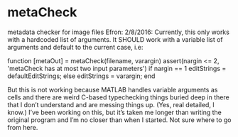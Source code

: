 # metaCheck
metadata checker for image files
Efron: 2/8/2016: Currently, this only works with a hardcoded list of arguments. It SHOULD work with a variable list of arguments and default to the current case, i.e:

function [metaOut] = metaCheck(filename, varargin)
assert(nargin <= 2, 'metaCheck has at most two input parameters')
if nargin == 1
    editStrings = defaultEditStrings;
else
    editStrings = varargin;
end

But this is not working because MATLAB handles variable arguments as cells and there are weird C-based typechecking things buried deep in there that I don’t understand and are messing things up. (Yes, real detailed, I know.) I’ve been working on this, but it’s taken me longer than writing the original program and I’m no closer than when I started. Not sure where to go from here.
